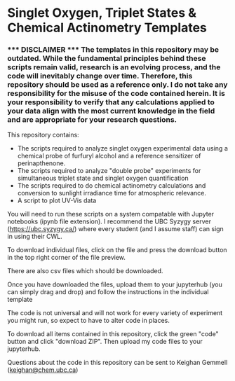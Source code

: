 # Singlet Oxygen, Triplet States & Chemical Actinometry Templates
### *** DISCLAIMER *** The templates in this repository may be outdated. While the fundamental principles behind these scripts remain valid, research is an evolving process, and the code will inevitably change over time. Therefore, this repository should be used as a reference only. I do not take any responsibility for the misuse of the code contained herein. It is your responsibility to verify that any calculations applied to your data align with the most current knowledge in the field and are appropriate for your research questions.

This repository contains: 
  - The scripts required to analyze singlet oxygen experimental data using a chemical probe of furfuryl alcohol and a reference sensitizer of perinapthenone.
  - The scripts required to analyze "double probe" experiments for simultaneous triplet state and singlet oxygen quantification
  - The scripts required to do chemical actinometry calculations and conversion to sunlight irradiance time for atmospheric relevance.
  - A script to plot UV-Vis data

You will need to run these scripts on a system compatable with Jupyter notebooks (ipynb file extension). I recommend the UBC Syzygy server (https://ubc.syzygy.ca/) where every student (and I assume staff) can sign in using their CWL. 

To download individual files, click on the file and press the download button in the top right corner of the file preview.

There are also csv files which should be downloaded.

Once you have downloaded the files, upload them to your jupyterhub (you can simply drag and drop) and follow the instructions in the individual template

The code is not universal and will not work for every variety of experiment you might run, so expect to have to alter code in places. 

To download all items contained in this repository, click the green "code" button and click "download ZIP". Then upload my code files to your jupyterhub. 

Questions about the code in this repository can be sent to Keighan Gemmell (keighan@chem.ubc.ca)
